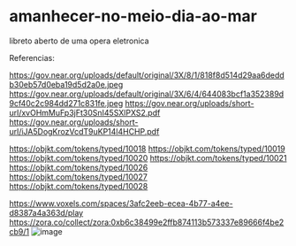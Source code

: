 # amanhecer-no-meio-dia-ao-mar
libreto aberto de uma opera eletronica


Referencias:

https://gov.near.org/uploads/default/original/3X/8/1/818f8d514d29aa6deddb30eb57d0eba19d5d2a0e.jpeg
https://gov.near.org/uploads/default/original/3X/6/4/644083bcf1a352389d9cf40c2c984dd271c831fe.jpeg
https://gov.near.org/uploads/short-url/xvOHmMuFp3jFt30SnI45SXlPXS2.pdf
https://gov.near.org/uploads/short-url/iJA5DogKrozVcdT9uKP14l4HCHP.pdf

https://objkt.com/tokens/typed/10018
https://objkt.com/tokens/typed/10019
https://objkt.com/tokens/typed/10020
https://objkt.com/tokens/typed/10021
https://objkt.com/tokens/typed/10026
https://objkt.com/tokens/typed/10027
https://objkt.com/tokens/typed/10028

https://www.voxels.com/spaces/3afc2eeb-ecea-4b77-a4ee-d8387a4a363d/play
https://zora.co/collect/zora:0xb6c38499e2ffb874113b573337e89666f4be2cb9/1
![image](https://github.com/leafarsw/amanhecer-no-meio-dia-ao-mar/assets/66268763/86473669-bc53-49b8-94ea-4d2a546cb401)

